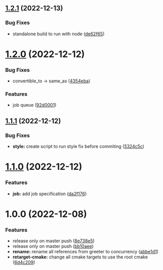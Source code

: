 ## [1.2.1](https://github.com/InfiniBrains/concurrency/compare/v1.2.0...v1.2.1) (2022-12-13)


### Bug Fixes

* standalone build to run with node ([de62f65](https://github.com/InfiniBrains/concurrency/commit/de62f657c366112318590fc9e22d4baf424ab9b8))

# [1.2.0](https://github.com/InfiniBrains/concurrency/compare/v1.1.1...v1.2.0) (2022-12-12)


### Bug Fixes

* convertible_to -> same_as ([4354eba](https://github.com/InfiniBrains/concurrency/commit/4354eba484e6c36410d1793d052a5a07542a706d))


### Features

* job queue ([92d0001](https://github.com/InfiniBrains/concurrency/commit/92d00013a14471b1772a2d1e1a1bcb147fe70240))

## [1.1.1](https://github.com/InfiniBrains/concurrency/compare/v1.1.0...v1.1.1) (2022-12-12)


### Bug Fixes

* **style:** create script to run style fix before commiting ([5324c5c](https://github.com/InfiniBrains/concurrency/commit/5324c5c5a24c79e4659ee698506cfa11deb8e142))

# [1.1.0](https://github.com/InfiniBrains/concurrency/compare/v1.0.0...v1.1.0) (2022-12-12)


### Features

* **job:** add job specification ([da2f176](https://github.com/InfiniBrains/concurrency/commit/da2f176fab50d24cc99f3f1d5d65fd7f0ce82687))

# 1.0.0 (2022-12-08)


### Features

* release only on master push ([8e738e5](https://github.com/InfiniBrains/concurrency/commit/8e738e5d6497838d66032bb97057871b77934f25))
* release only on master push ([bb10aee](https://github.com/InfiniBrains/concurrency/commit/bb10aeeb3e7950753a8ba1c30d3c213df16d1689))
* **rename:** rename all references from greeter to concurrency ([abbe1d1](https://github.com/InfiniBrains/concurrency/commit/abbe1d145cd552391bde3ac6f7f7e76f8cc89315))
* **retarget-cmake:** change all cmake targets to use the root cmake ([6d4c209](https://github.com/InfiniBrains/concurrency/commit/6d4c2092787c69efb4a3f7ab5465f4b3c7aae51c))
